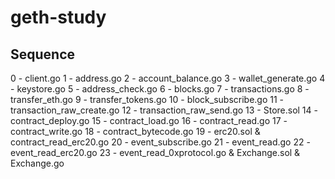 # geth-study

## Sequence

0 - client.go
1 - address.go
2 - account_balance.go
3 - wallet_generate.go
4 - keystore.go
5 - address_check.go
6 - blocks.go
7 - transactions.go
8 - transfer_eth.go
9 - transfer_tokens.go
10 - block_subscribe.go
11 - transaction_raw_create.go
12 - transaction_raw_send.go
13 - Store.sol
14 - contract_deploy.go
15 - contract_load.go
16 - contract_read.go
17 - contract_write.go
18 - contract_bytecode.go
19 - erc20.sol & contract_read_erc20.go
20 - event_subscribe.go
21 - event_read.go
22 - event_read_erc20.go
23 - event_read_0xprotocol.go & Exchange.sol & Exchange.go
